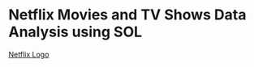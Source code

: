 # Netflix Movies and TV Shows Data Analysis using SOL

[Netflix Logo](https://github.com/HarshitBihani/Netflix_SQL_Project/blob/main/Netflix%20Logo.png)

